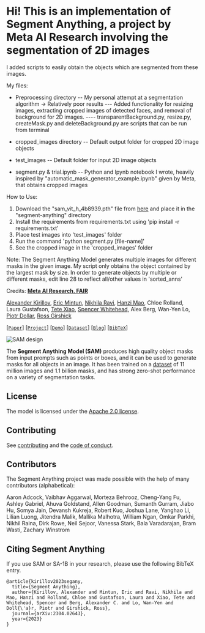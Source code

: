 # Hi! This is an implementation of Segment Anything, a project by Meta AI Research involving the segmentation of 2D images

I added scripts to easily obtain the objects which are segmented from these images. 

My files:
- Preprocessing directory
-- My personal attempt at a segmentation algorithm -> Relatively poor results
--- Added functionality for resizing images, extracting cropped images of detected faces, and removal of background for 2D images.
---- transparentBackground.py, resize.py, createMask.py and deleteBackground.py are scripts that can be run from terminal

- cropped_images directory
-- Default output folder for cropped 2D image objects

- test_images
-- Default folder for input 2D image objects

- segment.py & trial.ipynb
-- Python and Ipynb notebook I wrote, heavily inspired by "automatic_mask_generator_example.ipynb" given by Meta, that obtains cropped images

How to Use:
1. Download the "sam_vit_h_4b8939.pth" file from [here](https://github.com/facebookresearch/segment-anything#model-checkpoints) and place it in the "segment-anything" directory
2. Install the requirements from requirements.txt using 'pip install -r requirements.txt'
3. Place test images into 'test_images' folder
4. Run the command 'python segment.py [file-name]'
5. See the cropped image in the 'cropped_images' folder

Note:
The Segment Anything Model generates multiple images for different masks in the given image. My script only obtains the object contained by the largest mask by size. In order to generate objects by multiple or different masks, edit line 28 to reflect all/other values in 'sorted_anns'


Credits:
**[Meta AI Research, FAIR](https://ai.facebook.com/research/)**

[Alexander Kirillov](https://alexander-kirillov.github.io/), [Eric Mintun](https://ericmintun.github.io/), [Nikhila Ravi](https://nikhilaravi.com/), [Hanzi Mao](https://hanzimao.me/), Chloe Rolland, Laura Gustafson, [Tete Xiao](https://tetexiao.com), [Spencer Whitehead](https://www.spencerwhitehead.com/), Alex Berg, Wan-Yen Lo, [Piotr Dollar](https://pdollar.github.io/), [Ross Girshick](https://www.rossgirshick.info/)

[[`Paper`](https://ai.facebook.com/research/publications/segment-anything/)] [[`Project`](https://segment-anything.com/)] [[`Demo`](https://segment-anything.com/demo)] [[`Dataset`](https://segment-anything.com/dataset/index.html)] [[`Blog`](https://ai.facebook.com/blog/segment-anything-foundation-model-image-segmentation/)] [[`BibTeX`](#citing-segment-anything)]

![SAM design](assets/model_diagram.png?raw=true)

The **Segment Anything Model (SAM)** produces high quality object masks from input prompts such as points or boxes, and it can be used to generate masks for all objects in an image. It has been trained on a [dataset](https://segment-anything.com/dataset/index.html) of 11 million images and 1.1 billion masks, and has strong zero-shot performance on a variety of segmentation tasks.

## License

The model is licensed under the [Apache 2.0 license](LICENSE).

## Contributing

See [contributing](CONTRIBUTING.md) and the [code of conduct](CODE_OF_CONDUCT.md).

## Contributors

The Segment Anything project was made possible with the help of many contributors (alphabetical):

Aaron Adcock, Vaibhav Aggarwal, Morteza Behrooz, Cheng-Yang Fu, Ashley Gabriel, Ahuva Goldstand, Allen Goodman, Sumanth Gurram, Jiabo Hu, Somya Jain, Devansh Kukreja, Robert Kuo, Joshua Lane, Yanghao Li, Lilian Luong, Jitendra Malik, Mallika Malhotra, William Ngan, Omkar Parkhi, Nikhil Raina, Dirk Rowe, Neil Sejoor, Vanessa Stark, Bala Varadarajan, Bram Wasti, Zachary Winstrom

## Citing Segment Anything

If you use SAM or SA-1B in your research, please use the following BibTeX entry.

```
@article{kirillov2023segany,
  title={Segment Anything},
  author={Kirillov, Alexander and Mintun, Eric and Ravi, Nikhila and Mao, Hanzi and Rolland, Chloe and Gustafson, Laura and Xiao, Tete and Whitehead, Spencer and Berg, Alexander C. and Lo, Wan-Yen and Doll{\'a}r, Piotr and Girshick, Ross},
  journal={arXiv:2304.02643},
  year={2023}
}
```
